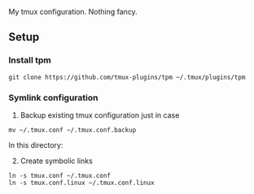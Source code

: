 My tmux configuration. Nothing fancy.

## Setup

### Install tpm
```
git clone https://github.com/tmux-plugins/tpm ~/.tmux/plugins/tpm
```

### Symlink configuration

1) Backup existing tmux configuration just in case
```
mv ~/.tmux.conf ~/.tmux.conf.backup
```

In this directory:

2) Create symbolic links
```
ln -s tmux.conf ~/.tmux.conf
ln -s tmux.conf.linux ~/.tmux.conf.linux
```
